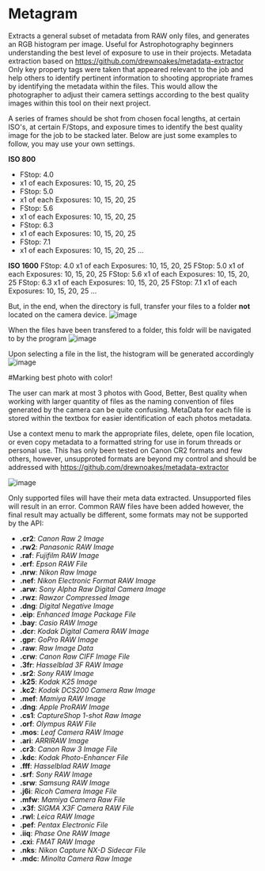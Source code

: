 # Metagram
Extracts a general subset of metadata from RAW only files, and generates an RGB histogram per image. Useful for Astrophotography beginners understanding the best level of exposure to use in their projects. Metadata extraction based on https://github.com/drewnoakes/metadata-extractor Only key property tags were taken that appeared relevant to the job and help others to identify pertinent information to shooting appropriate frames by identifying the metadata within the files. This would allow the photographer to adjust their camera settings according to the best quality images within this tool on their next project.

A series of frames should be shot from chosen focal lengths, at certain ISO's, at certain F/Stops, and exposure times to identify the best quality image for the job to be stacked later. Below are just some examples to follow, you may use your own settings. 

**ISO 800**
- FStop: 4.0 
 - x1 of each Exposures: 10, 15, 20, 25
- FStop: 5.0 
 - x1 of each Exposures: 10, 15, 20, 25
- FStop: 5.6
 - x1 of each Exposures: 10, 15, 20, 25
- FStop: 6.3
 - x1 of each Exposures: 10, 15, 20, 25
- FStop: 7.1
 - x1 of each Exposures: 10, 15, 20, 25
...

**ISO 1600**
FStop: 4.0 
x1 of each Exposures: 10, 15, 20, 25
FStop: 5.0 
x1 of each Exposures: 10, 15, 20, 25
FStop: 5.6
x1 of each Exposures: 10, 15, 20, 25
FStop: 6.3
x1 of each Exposures: 10, 15, 20, 25
FStop: 7.1
x1 of each Exposures: 10, 15, 20, 25
...

But, in the end, when the directory is full, transfer your files to a folder **not** located on the camera device.
![image](https://user-images.githubusercontent.com/987794/235718454-7e43aeb8-31d6-4341-90da-6e70203e3a40.png)

When the files have been transfered to a folder, this foldr will be navigated to by the program
![image](https://user-images.githubusercontent.com/987794/235718011-7a8d454b-6954-4310-8bc1-1de21dc61fb7.png)

Upon selecting a file in the list, the histogram will be generated accordingly
![image](https://user-images.githubusercontent.com/987794/235722305-8d5751dc-1c4d-40f7-9f0a-d2de79791c0f.png)

#Marking best photo with color!

The user can mark at most 3 photos with Good, Better, Best quality when working with larger quantity of files as the naming convention of files generated by the camera can be quite confusing. MetaData for each file is stored within the textbox for easier identification of each photos metadata.

Use a context menu to mark the appropriate files, delete, open file location, or even copy metadata to a formatted string for use in forum threads or personal use. This has only been tested on Canon CR2 formats and few others, however, unsupproted formats are beyond my control and should be addressed with https://github.com/drewnoakes/metadata-extractor

![image](https://user-images.githubusercontent.com/987794/235715436-444926a6-257b-4c78-8fe4-093163b1a2ed.png)

Only supported files will have their meta data extracted. Unsupported files will result in an error. Common RAW files have been added however, the final result may actually be different, some formats may not be supported by the API:
- **.cr2**:
	*Canon Raw 2 Image*
- **.rw2**:
	*Panasonic RAW Image*
- **.raf**:
	*Fujifilm RAW Image*
- **.erf**:
	*Epson RAW File*
- **.nrw**:
	*Nikon Raw Image*
- **.nef**:
	*Nikon Electronic Format RAW Image*
- **.arw**:
	*Sony Alpha Raw Digital Camera Image*
- **.rwz**:
	*Rawzor Compressed Image*
- **.dng**:
	*Digital Negative Image*
- **.eip**:
	*Enhanced Image Package File*
- **.bay**:
	*Casio RAW Image*
- **.dcr**:
	*Kodak Digital Camera RAW Image*
- **.gpr**:
	*GoPro RAW Image*
- **.raw**:
	*Raw Image Data*
- **.crw**:
	*Canon Raw CIFF Image File*
- **.3fr**:
	*Hasselblad 3F RAW Image*
- **.sr2**:
	*Sony RAW Image*
- **.k25**:
	*Kodak K25 Image*
- **.kc2**:
	*Kodak DCS200 Camera Raw Image*
- **.mef**:
	*Mamiya RAW Image*
- **.dng**:
	*Apple ProRAW Image*
- **.cs1**:
	*CaptureShop 1-shot Raw Image*
- **.orf**:
	*Olympus RAW File*
- **.mos**:
	*Leaf Camera RAW Image*
- **.ari**:
	*ARRIRAW Image*
- **.cr3**:
	*Canon Raw 3 Image File*
- **.kdc**:
	*Kodak Photo-Enhancer File*
- **.fff**:
	*Hasselblad RAW Image*
- **.srf**:
	*Sony RAW Image*
- **.srw**:
	*Samsung RAW Image*
- **.j6i**:
	*Ricoh Camera Image File*
- **.mfw**:
	*Mamiya Camera Raw File*
- **.x3f**:
	*SIGMA X3F Camera RAW File*
- **.rwl**:
	*Leica RAW Image*
- **.pef**:
	*Pentax Electronic File*
- **.iiq**:
	*Phase One RAW Image*
- **.cxi**:
	*FMAT RAW Image*
- **.nks**:
	*Nikon Capture NX-D Sidecar File*
- **.mdc**:
	*Minolta Camera Raw Image*
